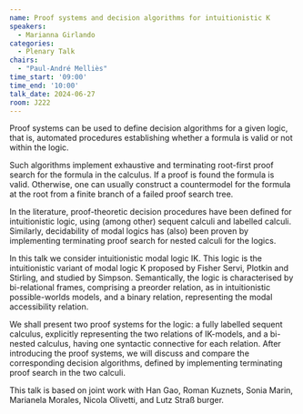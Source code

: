 ```yaml
---
name: Proof systems and decision algorithms for intuitionistic K
speakers:
  - Marianna Girlando
categories:
  - Plenary Talk
chairs:
  - "Paul-André Melliès"
time_start: '09:00'
time_end: '10:00'
talk_date: 2024-06-27
room: J222
---
```


  Proof systems can be used to define decision algorithms for a given logic, that is, automated procedures establishing whether a formula is valid or not within the logic. 

  Such algorithms implement exhaustive and terminating root-first proof search for the formula in the calculus. If a proof is found the formula  is valid. Otherwise, one can usually construct a countermodel for the formula at the root from a finite branch of a failed proof search tree.  

  In the literature, proof-theoretic decision procedures have been defined for intuitionistic logic, using (among other) sequent calculi and labelled calculi. Similarly, decidability of modal logics has (also) been proven by implementing terminating proof search for nested calculi for the logics. 

  In this talk we consider intuitionistic modal logic IK. This logic is the intuitionistic variant of modal logic K proposed by Fisher Servi, Plotkin and Stirling, and studied by Simpson. Semantically, the logic is characterised by bi-relational frames, comprising a preorder relation, as in intuitionistic possible-worlds models, 
	and a binary relation, representing the modal accessibility relation. 
	
  We shall present two proof systems for the logic: a fully labelled sequent calculus, explicitly representing the two relations of IK-models, and a bi-nested calculus, having one syntactic connective for each relation. 
  After introducing the proof systems, we will discuss and compare the corresponding decision algorithms, defined by implementing terminating proof search in the two calculi.  
	
  This talk is based on joint work with 
  Han Gao, 
  Roman Kuznets, 
  Sonia Marin, 
  Marianela Morales, 
  Nicola Olivetti, 
  and
  Lutz Straß burger. 

